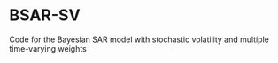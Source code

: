 # BSAR-SV
Code for the Bayesian SAR model with stochastic volatility and multiple time-varying weights
